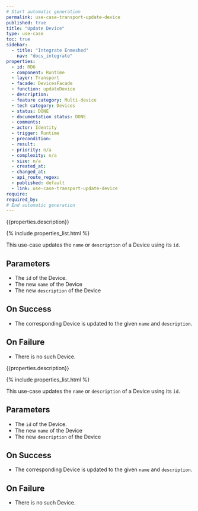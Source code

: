 ```yaml
---
# Start automatic generation
permalink: use-case-transport-update-device
published: true
title: "Update Device"
type: use-case
toc: true
sidebar:
  - title: "Integrate Enmeshed"
    nav: "docs_integrate"
properties:
  - id: RD6
  - component: Runtime
  - layer: Transport
  - facade: DevicesFacade
  - function: updateDevice
  - description:
  - feature category: Multi-device
  - tech category: Devices
  - status: DONE
  - documentation status: DONE
  - comments:
  - actor: Identity
  - trigger: Runtime
  - precondition:
  - result:
  - priority: n/a
  - complexity: n/a
  - size: n/a
  - created_at:
  - changed_at:
  - api_route_regex:
  - published: default
  - link: use-case-transport-update-device
require:
required_by:
# End automatic generation
---
```


{{properties.description}}

{% include properties_list.html %}

This use-case updates the `name` or `description` of a Device using its `id`.

## Parameters

- The `id` of the Device.
- The new `name` of the Device
- The new `description` of the Device

## On Success

- The corresponding Device is updated to the given `name` and `description`.

## On Failure

- There is no such Device.

{{properties.description}}

{% include properties_list.html %}

This use-case updates the `name` or `description` of a Device using its `id`.

## Parameters

- The `id` of the Device.
- The new `name` of the Device
- The new `description` of the Device

## On Success

- The corresponding Device is updated to the given `name` and `description`.

## On Failure

- There is no such Device.
